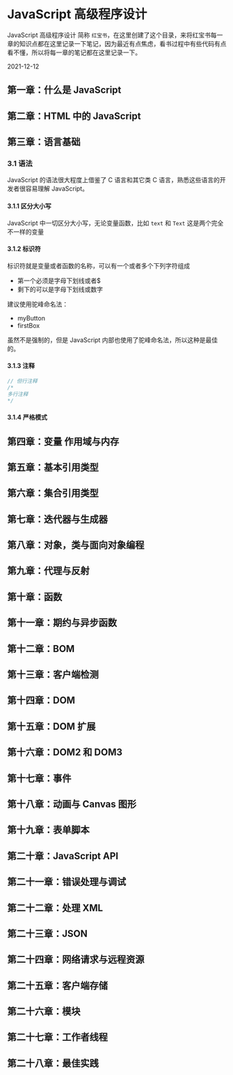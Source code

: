 # JavaScript 高级程序设计

JavaScript 高级程序设计 简称 `红宝书`，在这里创建了这个目录，来将红宝书每一章的知识点都在这里记录一下笔记，因为最近有点焦虑，看书过程中有些代码有点看不懂，所以将每一章的笔记都在这里记录一下。

2021-12-12

## 第一章：什么是 JavaScript

## 第二章：HTML 中的 JavaScript

## 第三章：语言基础

### 3.1 语法

JavaScript 的语法很大程度上借鉴了 C 语言和其它类 C 语言，熟悉这些语言的开发者很容易理解 JavaScript。

#### 3.1.1 区分大小写

JavaScript 中一切区分大小写，无论变量函数，比如 `text` 和 `Text` 这是两个完全不一样的变量

#### 3.1.2 标识符

标识符就是变量或者函数的名称，可以有一个或者多个下列字符组成

- 第一个必须是字母下划线或者$
- 剩下的可以是字母下划线或数字

建议使用驼峰命名法：

- myButton
- firstBox

虽然不是强制的，但是 JavaScript 内部也使用了驼峰命名法，所以这种是最佳的。

#### 3.1.3 注释

```js
// 但行注释
/*
多行注释
*/
```

#### 3.1.4 严格模式



## 第四章：变量 作用域与内存

## 第五章：基本引用类型

## 第六章：集合引用类型

## 第七章：迭代器与生成器

## 第八章：对象，类与面向对象编程

## 第九章：代理与反射

## 第十章：函数

## 第十一章：期约与异步函数

## 第十二章：BOM

## 第十三章：客户端检测

## 第十四章：DOM

## 第十五章：DOM 扩展

## 第十六章：DOM2 和 DOM3

## 第十七章：事件

## 第十八章：动画与 Canvas 图形

## 第十九章：表单脚本

## 第二十章：JavaScript API

## 第二十一章：错误处理与调试

## 第二十二章：处理 XML

## 第二十三章：JSON

## 第二十四章：网络请求与远程资源

## 第二十五章：客户端存储

## 第二十六章：模块

## 第二十七章：工作者线程

## 第二十八章：最佳实践

```

```
